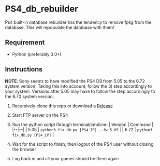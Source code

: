 # PS4_db_rebuilder

Ps4 built-in database rebuilder has the tendency to remove fpkg from the database. This will repopulate the database with them!

## Requirement

- Python (preferably 3.0+)


## Instructions

**NOTE**: Sony seems to have modified the PS4 DB from 5.05 to the 6.72 system version. Taking this into account, follow the 3) step accordingly to your system. Versions after 5.05 may have to follow the step accordingly to the 6.72 system version.

1) Recursively clone this repo or download a [Release](https://github.com/Zer0xFF/PS4_db_rebuilder/releases)

2) Start FTP server on the PS4

3) Run the python script through terminal/cmdline:
	| Version | Command |
	|--|--|
	| 5.05 | `python3 fix_db.py [PS4_IP] --fw 5.05` |
	| 6.72 | `python3 fix_db.py [PS4_IP]` |

4) Wait for the script to finish, then logout of the PS4 user without closing the browser

5) Log back in and all your games should be there again
